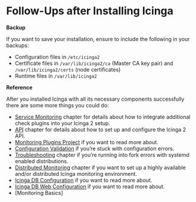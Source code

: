 # Follow-Ups after Installing Icinga

**Backup**

If you want to save your installation, ensure to include the following in your backups:

- Configuration files in `/etc/icinga2`
- Certificate files in `/var/lib/icinga2/ca` (Master CA key pair) and `/var/lib/icinga2/certs` (node certificates)
- Runtime files in `/var/lib/icinga2`

**Reference**

After you installed Icinga with all its necessary components successfully there are some more things you could do:


- [Service Monitoring](https://icinga.com/docs/icinga-2/latest/doc/05-service-monitoring/#service-monitoring-plugins) chapter for details about how to integrate additional check plugins into your Icinga 2 setup.
- [API](https://icinga.com/docs/icinga-2/latest/doc/12-icinga2-api/#icinga2-api-setup) chapter for details about how to set up and configure the Icinga 2 API.
- [Monitoring Plugins Project](https://www.monitoring-plugins.org/) if you want to read more about.
- [Configuration Validation](https://icinga.com/docs/icinga-2/latest/doc/11-cli-commands/#config-validation) if you’re stuck with configuration errors.
- [Troubleshooting](https://icinga.com/docs/icinga-2/latest/doc/15-troubleshooting/#check-fork-errors) chapter if you’re running into fork errors with systemd enabled distributions.
- [Distributed Monitoring](https://icinga.com/docs/icinga-2/latest/doc/06-distributed-monitoring/#distributed-monitoring) chapter if you want to set up a highly available and/or distributed Icinga monitoring environment.
- [Icinga DB Configuration](https://icinga.com/docs/icinga-db/latest/doc/03-Configuration/) if you want to read more about.
- [Icinga DB Web Configuration](https://icinga.com/docs/icinga-db-web/latest/doc/03-Configuration/) if you want to read more about.
- [Monitoring Basics]